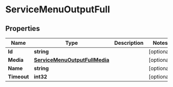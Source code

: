 

# ServiceMenuOutputFull


## Properties

| Name | Type | Description | Notes |
|------------ | ------------- | ------------- | -------------|
|**Id** | **string** |  |  [optional] |
|**Media** | [**ServiceMenuOutputFullMedia**](ServiceMenuOutputFullMedia.md) |  |  [optional] |
|**Name** | **string** |  |  [optional] |
|**Timeout** | **int32** |  |  [optional] |



